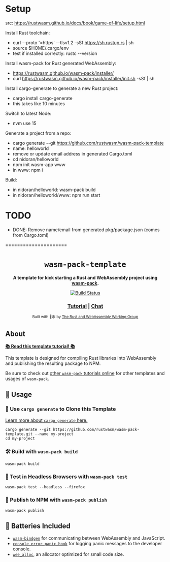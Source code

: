 # Setup

src: https://rustwasm.github.io/docs/book/game-of-life/setup.html

Install Rust toolchain:

- curl --proto '=https' --tlsv1.2 -sSf https://sh.rustup.rs | sh
- source $HOME/.cargo/env
- test if installed correctly: rustc --version

Install wasm-pack for Rust generated WebAssembly:

- https://rustwasm.github.io/wasm-pack/installer/
- curl https://rustwasm.github.io/wasm-pack/installer/init.sh -sSf | sh 

Install cargo-generate to generate a new Rust project:

- cargo install cargo-generate
- this takes like 10 minutes

Switch to latest Node:

- nvm use 15

Generate a project from a repo:

- cargo generate --git https://github.com/rustwasm/wasm-pack-template
- name: helloworld
- remove or update email address in generated Cargo.toml
- cd nidoran/helloworld
- npm init wasm-app www
- in www: npm i

Build:
- in nidoran/helloworld: wasm-pack build
- in nidoran/helloworld/www: npm run start

# TODO

- DONE: Remove name/email from generated pkg/package.json (comes from Cargo.toml)

=====================

<div align="center">

  <h1><code>wasm-pack-template</code></h1>

  <strong>A template for kick starting a Rust and WebAssembly project using <a href="https://github.com/rustwasm/wasm-pack">wasm-pack</a>.</strong>

  <p>
    <a href="https://travis-ci.org/rustwasm/wasm-pack-template"><img src="https://img.shields.io/travis/rustwasm/wasm-pack-template.svg?style=flat-square" alt="Build Status" /></a>
  </p>

  <h3>
    <a href="https://rustwasm.github.io/docs/wasm-pack/tutorials/npm-browser-packages/index.html">Tutorial</a>
    <span> | </span>
    <a href="https://discordapp.com/channels/442252698964721669/443151097398296587">Chat</a>
  </h3>

  <sub>Built with 🦀🕸 by <a href="https://rustwasm.github.io/">The Rust and WebAssembly Working Group</a></sub>
</div>

## About

[**📚 Read this template tutorial! 📚**][template-docs]

This template is designed for compiling Rust libraries into WebAssembly and
publishing the resulting package to NPM.

Be sure to check out [other `wasm-pack` tutorials online][tutorials] for other
templates and usages of `wasm-pack`.

[tutorials]: https://rustwasm.github.io/docs/wasm-pack/tutorials/index.html
[template-docs]: https://rustwasm.github.io/docs/wasm-pack/tutorials/npm-browser-packages/index.html

## 🚴 Usage

### 🐑 Use `cargo generate` to Clone this Template

[Learn more about `cargo generate` here.](https://github.com/ashleygwilliams/cargo-generate)

```
cargo generate --git https://github.com/rustwasm/wasm-pack-template.git --name my-project
cd my-project
```

### 🛠️ Build with `wasm-pack build`

```
wasm-pack build
```

### 🔬 Test in Headless Browsers with `wasm-pack test`

```
wasm-pack test --headless --firefox
```

### 🎁 Publish to NPM with `wasm-pack publish`

```
wasm-pack publish
```

## 🔋 Batteries Included

* [`wasm-bindgen`](https://github.com/rustwasm/wasm-bindgen) for communicating
  between WebAssembly and JavaScript.
* [`console_error_panic_hook`](https://github.com/rustwasm/console_error_panic_hook)
  for logging panic messages to the developer console.
* [`wee_alloc`](https://github.com/rustwasm/wee_alloc), an allocator optimized
  for small code size.
